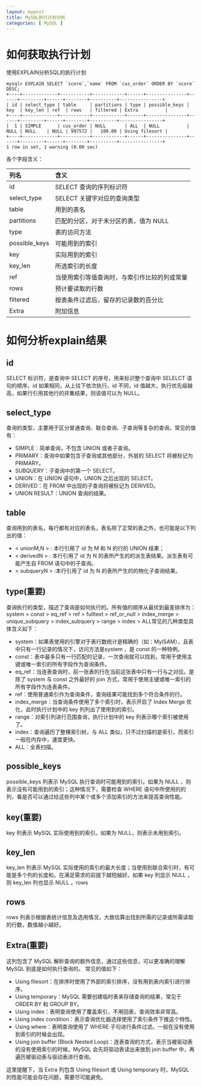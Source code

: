 ```yaml
---
layout: mypost
title: MySQL执行计划分析
categories: [ MySQL ]
---
```


# 如何获取执行计划

使用EXPLAIN分析SQL的执行计划

```text
mysql> EXPLAIN SELECT `score`,`name` FROM `cus_order` ORDER BY `score` DESC;
+----+-------------+-----------+------------+------+---------------+------+---------+------+--------+----------+----------------+
| id | select_type | table     | partitions | type | possible_keys | key  | key_len | ref  | rows   | filtered | Extra          |
+----+-------------+-----------+------------+------+---------------+------+---------+------+--------+----------+----------------+
|  1 | SIMPLE      | cus_order | NULL       | ALL  | NULL          | NULL | NULL    | NULL | 997572 |   100.00 | Using filesort |
+----+-------------+-----------+------------+------+---------------+------+---------+------+--------+----------+----------------+
1 row in set, 1 warning (0.00 sec)

```

各个字段含义：

| 列名            | 含义                     |
|:--------------|:-----------------------|
| id            | SELECT 查询的序列标识符        |
| select_type   | SELECT 关键字对应的查询类型      |
| table         | 用到的表名                  |
| partitions    | 匹配的分区，对于未分区的表，值为 NULL  |
| type          | 表的访问方法                 |
| possible_keys | 可能用到的索引                |
| key           | 实际用到的索引                |
| key_len       | 所选索引的长度                |
| ref           | 当使用索引等值查询时，与索引作比较的列或常量 |
| rows          | 预计要读取的行数               |
| filtered      | 按表条件过滤后，留存的记录数的百分比     |
| Extra         | 附加信息                   |

# 如何分析explain结果

## id

SELECT 标识符，是查询中 SELECT 的序号，用来标识整个查询中 SELELCT 语句的顺序。id 如果相同，从上往下依次执行。id 不同，id
值越大，执行优先级越高，如果行引用其他行的并集结果，则该值可以为 NULL。

## select_type

查询的类型，主要用于区分普通查询、联合查询、子查询等复杂的查询，常见的值有：

- SIMPLE：简单查询，不包含 UNION 或者子查询。
- PRIMARY：查询中如果包含子查询或其他部分，外层的 SELECT 将被标记为 PRIMARY。
- SUBQUERY：子查询中的第一个 SELECT。
- UNION：在 UNION 语句中，UNION 之后出现的 SELECT。
- DERIVED：在 FROM 中出现的子查询将被标记为 DERIVED。
- UNION RESULT：UNION 查询的结果。

## table

查询用到的表名，每行都有对应的表名，表名除了正常的表之外，也可能是以下列出的值：

- < unionM,N > : 本行引用了 id 为 M 和 N 的行的 UNION 结果；
- < derivedN > : 本行引用了 id 为 N 的表所产生的的派生表结果。派生表有可能产生自 FROM 语句中的子查询。
- < subqueryN > :本行引用了 id 为 N 的表所产生的的物化子查询结果。

## type(重要)

查询执行的类型，描述了查询是如何执行的。所有值的顺序从最优到最差排序为：system > const > eq_ref > ref > fulltext >
ref_or_null > index_merge > unique_subquery > index_subquery > range > index >
ALL常见的几种类型具体含义如下：

- system：如果表使用的引擎对于表行数统计是精确的（如：MyISAM），且表中只有一行记录的情况下，访问方法是system ，是 const 的一种特例。
- const：表中最多只有一行匹配的记录，一次查询就可以找到，常用于使用主键或唯一索引的所有字段作为查询条件。
- eq_ref：当连表查询时，前一张表的行在当前这张表中只有一行与之对应。是除了 system 与 const 之外最好的 join
  方式，常用于使用主键或唯一索引的所有字段作为连表条件。
- ref：使用普通索引作为查询条件，查询结果可能找到多个符合条件的行。
- index_merge：当查询条件使用了多个索引时，表示开启了 Index Merge 优化，此时执行计划中的 key 列列出了使用到的索引。
- range：对索引列进行范围查询，执行计划中的 key 列表示哪个索引被使用了。
- index：查询遍历了整棵索引树，与 ALL 类似，只不过扫描的是索引，而索引一般在内存中，速度更快。
- ALL：全表扫描。

## possible_keys

possible_keys 列表示 MySQL 执行查询时可能用到的索引。如果为 NULL ，则表示没有可能用到的索引；这种情况下，需要检查
WHERE 语句中所使用的的列，看是否可以通过给这些列中某个或多个添加索引的方法来提高查询性能。

## key(重要)

key 列表示 MySQL 实际使用到的索引。如果为 NULL，则表示未用到索引。

## key_len

key_len 列表示 MySQL 实际使用的索引的最大长度；当使用到联合索引时，有可能是多个列的长度和。在满足需求的前提下越短越好。如果
key 列显示 NULL ，则 key_len 列也显示 NULL 。rows

## rows

rows 列表示根据表统计信息及选用情况，大致估算出找到所需的记录或所需读取的行数，数值越小越好。

## Extra(重要)

这列包含了 MySQL 解析查询的额外信息，通过这些信息，可以更准确的理解 MySQL 到底是如何执行查询的。 常见的值如下：

- Using filesort：在排序时使用了外部的索引排序，没有用到表内索引进行排序。
- Using temporary：MySQL 需要创建临时表来存储查询的结果，常见于 ORDER BY 和 GROUP BY。
- Using index：表明查询使用了覆盖索引，不用回表，查询效率非常高。
- Using index condition：表示查询优化器选择使用了索引条件下推这个特性。
- Using where：表明查询使用了 WHERE 子句进行条件过滤。一般在没有使用到索引的时候会出现。
- Using join buffer (Block Nested Loop)：连表查询的方式，表示当被驱动表的没有使用索引的时候，MySQL 会先将驱动表读出来放到
  join buffer 中，再遍历被驱动表与驱动表进行查询。

这里提醒下，当 Extra 列包含 Using filesort 或 Using temporary 时，MySQL 的性能可能会存在问题，需要尽可能避免。
